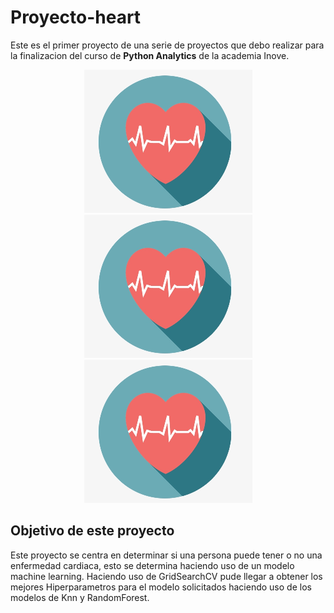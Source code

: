 # Proyecto-heart
Este es el primer proyecto de una serie de proyectos que debo realizar para la finalizacion del curso de **Python Analytics** de la academia Inove.

<p align="center">
  <img src="https://github.com/IsmaDeveloper16/Proyecto-heart/blob/main/proyecto_cardiaco_analytics-main/heart.png" alt="heart">
  <img src="https://github.com/IsmaDeveloper16/Proyecto-heart/blob/main/proyecto_cardiaco_analytics-main/heart.png" alt="heart">
  <img src="https://github.com/IsmaDeveloper16/Proyecto-heart/blob/main/proyecto_cardiaco_analytics-main/heart.png" alt="heart">
</p>

## Objetivo de este proyecto
Este proyecto se centra en determinar si una persona puede tener o no una enfermedad cardiaca, esto se determina haciendo uso de un modelo machine learning.
  Haciendo uso de GridSearchCV pude llegar a obtener los mejores Hiperparametros para el modelo solicitados haciendo uso de los modelos de Knn y RandomForest.

